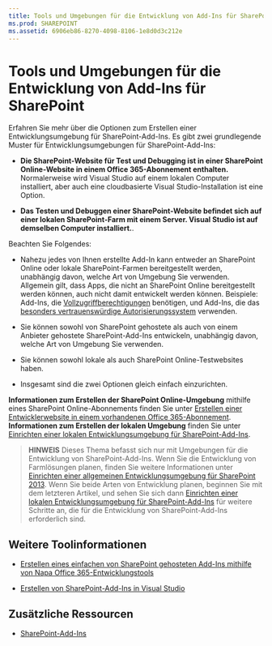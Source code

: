 ```yaml
---
title: Tools und Umgebungen für die Entwicklung von Add-Ins für SharePoint
ms.prod: SHAREPOINT
ms.assetid: 6906eb86-8270-4098-8106-1e8d0d3c212e
---
```



# Tools und Umgebungen für die Entwicklung von Add-Ins für SharePoint
Erfahren Sie mehr über die Optionen zum Erstellen einer Entwicklungsumgebung für SharePoint-Add-Ins.
Es gibt zwei grundlegende Muster für Entwicklungsumgebungen für SharePoint-Add-Ins:
  
    
    


- **Die SharePoint-Website für Test und Debugging ist in einer SharePoint Online-Website in einem Office 365-Abonnement enthalten.** Normalerweise wird Visual Studio auf einem lokalen Computer installiert, aber auch eine cloudbasierte Visual Studio-Installation ist eine Option.
    
  
- **Das Testen und Debuggen einer SharePoint-Website befindet sich auf einer lokalen SharePoint-Farm mit einem Server. Visual Studio ist auf demselben Computer installiert.**.
    
  

Beachten Sie Folgendes:
  
    
    


- Nahezu jedes von Ihnen erstellte Add-In kann entweder an SharePoint Online oder lokale SharePoint-Farmen bereitgestellt werden, unabhängig davon, welche Art von Umgebung Sie verwenden. Allgemein gilt, dass Apps, die nicht an SharePoint Online bereitgestellt werden können, auch nicht damit entwickelt werden können. Beispiele: Add-Ins, die  [Vollzugriffberechtigungen](add-in-permissions-in-sharepoint-2013.md) benötigen, und Add-Ins, die das [besonders vertrauenswürdige Autorisierungssystem](creating-sharepoint-add-ins-that-use-high-trust-authorization.md) verwenden.
    
  
- Sie können sowohl von SharePoint gehostete als auch von einem Anbieter gehostete SharePoint-Add-Ins entwickeln, unabhängig davon, welche Art von Umgebung Sie verwenden.
    
  
- Sie können sowohl lokale als auch SharePoint Online-Testwebsites haben.
    
  
- Insgesamt sind die zwei Optionen gleich einfach einzurichten.
    
  
 **Informationen zum Erstellen der SharePoint Online-Umgebung** mithilfe eines SharePoint Online-Abonnements finden Sie unter [Erstellen einer Entwicklerwebsite in einem vorhandenen Office 365-Abonnement](create-a-developer-site-on-an-existing-office-365-subscription.md). **Informationen zum Erstellen der lokalen Umgebung** finden Sie unter [Einrichten einer lokalen Entwicklungsumgebung für SharePoint-Add-Ins](set-up-an-on-premises-development-environment-for-sharepoint-add-ins.md).
> **HINWEIS**
> Dieses Thema befasst sich nur mit Umgebungen für die Entwicklung von SharePoint-Add-Ins. Wenn Sie die Entwicklung von Farmlösungen planen, finden Sie weitere Informationen unter  [Einrichten einer allgemeinen Entwicklungsumgebung für SharePoint 2013](http://msdn.microsoft.com/library/08e4e4e1-d960-43fa-85df-f3c279ed6927%28Office.15%29.aspx). Wenn Sie beide Arten von Entwicklung planen, beginnen Sie mit dem letzteren Artikel, und sehen Sie sich dann  [Einrichten einer lokalen Entwicklungsumgebung für SharePoint-Add-Ins](set-up-an-on-premises-development-environment-for-sharepoint-add-ins.md) für weitere Schritte an, die für die Entwicklung von SharePoint-Add-Ins erforderlich sind.
  
    
    


## Weitere Toolinformationen


-  [Erstellen eines einfachen von SharePoint gehosteten Add-Ins mithilfe von Napa Office 365-Entwicklungstools](create-a-basic-sharepoint-hosted-add-in-by-using-napa-office-365-development-too.md)
    
  
-  [Erstellen von SharePoint-Add-Ins in Visual Studio](create-sharepoint-add-ins-in-visual-studio.md)
    
  

## Zusätzliche Ressourcen
<a name="bk_addresources"> </a>


-  [SharePoint-Add-Ins](sharepoint-add-ins.md)
    
  

